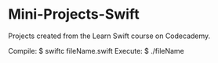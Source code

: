 # Mini-Projects-Swift

Projects created from the Learn Swift course on Codecademy.

Compile: $ swiftc fileName.swift
Execute: $ ./fileName
